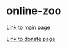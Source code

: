 # online-zoo



[Link to main page](https://mkazzz.github.io/online-zoo/pages/main/)

[Link to donate page](https://mkazzz.github.io/online-zoo/pages/donate/)
